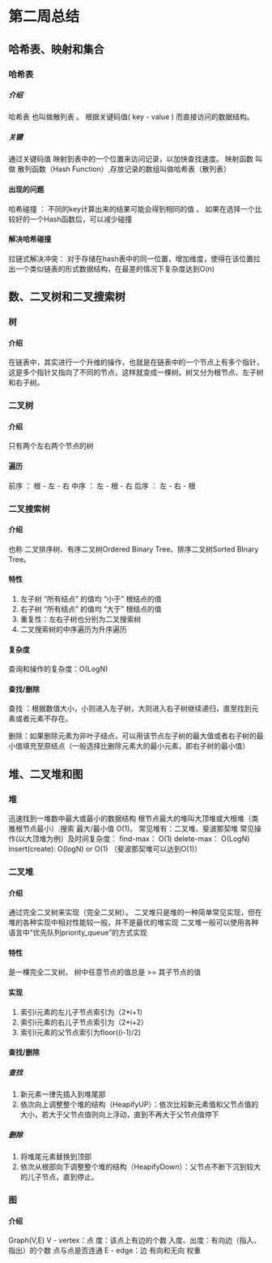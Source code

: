 # 第二周总结 
## 哈希表、映射和集合 
### 哈希表
##### 介绍
哈希表 也叫做散列表 。 根据关键码值( key - value ) 而直接访问的数据结构。
##### 关键
通过关键码值 映射到表中的一个位置来访问记录，以加快查找速度。
映射函数 叫做 散列函数（Hash Function）,存放记录的数组叫做哈希表（散列表）
#### 出现的问题
哈希碰撞 ： 不同的key计算出来的结果可能会得到相同的值 。 如果在选择一个比较好的一个Hash函数后，可以减少碰撞
#### 解决哈希碰撞
拉链式解决冲突： 对于存储在hash表中的同一位置，增加维度，使得在该位置拉出一个类似链表的形式数据结构，在最差的情况下复杂度达到O(n)

## 数、二叉树和二叉搜索树
### 树
#### 介绍
在链表中，其实进行一个升维的操作，也就是在链表中的一个节点上有多个指针，这是多个指针又指向了不同的节点，这样就变成一棵树。树又分为根节点、左子树和右子树。
### 二叉树
#### 介绍
只有两个左右两个节点的树
#### 遍历
前序 ： 根 - 左 - 右 
中序 ： 左 - 根 - 右
后序 ： 左 - 右 - 根
### 二叉搜索树
#### 介绍 
也称 二叉排序树、有序二叉树Ordered Binary Tree、排序二叉树Sorted BInary Tree。
#### 特性
1. 左子树 “所有结点” 的值均 “小于” 根结点的值
2. 右子树 “所有结点” 的值均 “大于” 根结点的值
3. 重复性：左右子树也分别为二叉搜索树
4. 二叉搜索树的中序遍历为升序遍历
#### 复杂度
查询和操作的复杂度：O(LogN)
#### 查找/删除
查找 ：根据数值大小，小则进入左子树，大则进入右子树继续递归，直至找到元素或者元素不存在。

删除：如果删除元素为非叶子结点，可以用该节点左子树的最大值或者右子树的最小值填充至原结点（一般选择比删除元素大的最小元素，即右子树的最小值）

## 堆、二叉堆和图
### 堆
迅速找到一堆数中最大或最小的数据结构
根节点最大的堆叫大顶堆或大根堆（类推根节点最小）.搜索 最大/最小值 O(1)。
常见堆有：二叉堆、斐波那契堆
常见操作(以大顶堆为例）及时间复杂度：
    find-max： O(1)
    delete-max： O(LogN)
    insert(create): O(logN) or O(1) （斐波那契堆可以达到O(1)）
### 二叉堆
#### 介绍
通过完全二叉树来实现（完全二叉树）。
二叉堆只是堆的一种简单常见实现，但在堆的各种实现中相对性能较一般，并不是最优的堆实现
二叉堆一般可以使用各种语言中“优先队列priority_queue”的方式实现
#### 特性
是一棵完全二叉树。
树中任意节点的值总是 >= 其子节点的值
#### 实现
1. 索引i元素的左儿子节点索引为（2*i+1）
2. 索引i元素的右儿子节点索引为（2*i+2）
3. 索引i元素的父节点索引为floor((i-1)/2)
#### 查找/删除
##### 查找
1. 新元素一律先插入到堆尾部
2. 依次向上调整整个堆的结构（HeapifyUP）：依次比较新元素值和父节点值的大小，若大于父节点值则向上浮动，直到不再大于父节点值停下
##### 删除 
1. 将堆尾元素替换到顶部
2. 依次从根部向下调整整个堆的结构（HeapifyDown）：父节点不断下沉到较大的儿子节点，直到停止。
### 图
#### 介绍
Graph(V,E)
    V - vertex：点
    度：该点上有边的个数
        入度、出度：有向边（指入、指出）的个数
    点与点是否连通
E - edge：边
    有向和无向
    权重